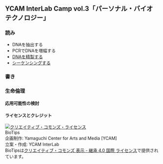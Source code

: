 ## YCAM InterLab Camp vol.3「パーソナル・バイオテクノロジー」  


### 読み
- DNAを抽出する
- PCRでDNAを増幅する
- [DNAを精製する](https://github.com/YCAMInterlab/BioTIPS/blob/master/purification.md)
- [シーケンシングする](https://github.com/YCAMInterlab/BioTIPS/blob/master/sequencing.md)

### 書き


### 生命倫理

#### 応用可能性の検討


#### ライセンスとクレジット
<a href="http://creativecommons.org/licenses/by-sa/4.0/" rel="license"><img style="border-width: 0;" alt="クリエイティブ・コモンズ・ライセンス" src="http://i.creativecommons.org/l/by-sa/4.0/80x15.png" /></a>
<br />
BioTips  
企画制作: Yamaguchi Center for Arts and Media [YCAM]<br />
立案・作成: YCAM InterLab<br />
BioTipsは<a href="http://creativecommons.org/licenses/by-sa/4.0/" rel="license">クリエイティブ・コモンズ 表示 - 継承 4.0 国際 ライセンス</a>で提供されています。
